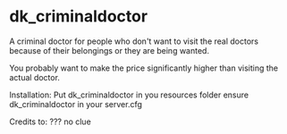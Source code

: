# dk_criminaldoctor
A criminal doctor for people who don't want to visit the real doctors because of their belongings or they are being wanted.

You probably want to make the price significantly higher than visiting the actual doctor.

Installation:
Put dk_criminaldoctor in you resources folder
ensure dk_criminaldoctor in your server.cfg

Credits to: ??? no clue
